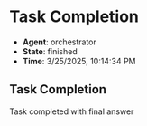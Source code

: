 # Task Completion

- **Agent**: orchestrator
- **State**: finished
- **Time**: 3/25/2025, 10:14:34 PM

## Task Completion

Task completed with final answer

